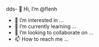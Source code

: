 
 dds- 👋 Hi, I’m @flenh
- 👀 I’m interested in ...
- 🌱 I’m currently learning ...
- 💞️ I’m looking to collaborate on ...
- 📫 How to reach me ...

<!---
flenh/flenh is a ✨ special ✨ repository because its `README.md` (this file) appears on your GitHub profile.
You can click the Preview link to take a look at your changes.
--->
